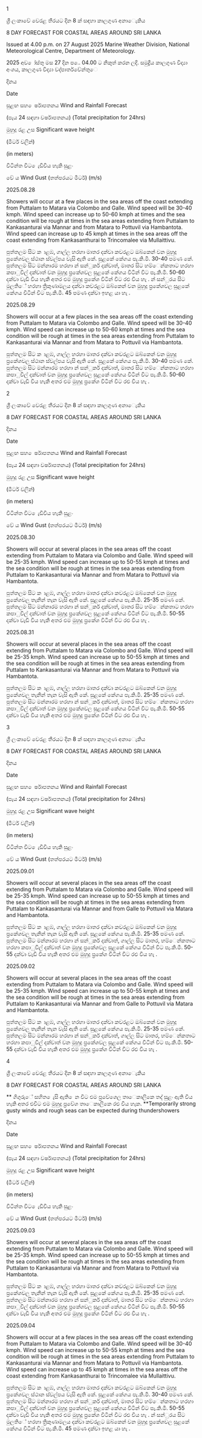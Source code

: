 1

ශ්‍රී ලංකාවේ වෙරළ තීරයට දින 8 ක් සඳහා කාලගුණ අනාෙැකිය

8 DAY FORECAST FOR COASTAL AREAS AROUND SRI LANKA

Issued at 4.00 p.m. on 27 August 2025 Marine Weather Division, National Meteorological Centre, Department of Meteorology.

2025 අව ෝස්තු මස 27 දින ප.ෙ. 04.00 ට නිකුත් කරන ලදි. සමුද්‍රීය කාලගුණ විද්‍යා අංශය, කාලගුණ විද්‍යා වද්‍පාර්තවේන්තුෙ

දිනය

Date

සුළඟ සහ ෙර්ෂාපතනය Wind and Rainfall Forecast

(පැය 24 සඳහා වර්ෂාපතනය) (Total precipitation for 24hrs)

මුහුදු රළ උස Significant wave height

(මීටර් වලින්)

(in meters)

විටින්ත විට ෙැඩිවිය හැකි සුළං

වේ ය Wind Gust (තත්පරයට මීටර්) (m/s)

2025.08.28

Showers will occur at a few places in the sea areas off the coast extending from Puttalam to Matara via Colombo and Galle. Wind speed will be 30-40 kmph. Wind speed can increase up to 50-60 kmph at times and the sea condition will be rough at times in the sea areas extending from Puttalam to Kankasanturai via Mannar and from Matara to Pottuvil via Hambantota. Wind speed can increase up to 45 kmph at times in the sea areas off the coast extending from Kankasanthurai to Trincomalee via Mullaittivu.

පුත්තලම සිට ක ාළඹ, ගාල්ල හරහා මාතර දක්වා කවරළට ඔබ්කෙන් වන මුහුදු ප්‍රකේශවල ස්ථාන ස්වල්පය වැසි ඇති කේ. සුළකේ කේගය පැ.කි.මී. 30-40 පමණ කේ. පුත්තලම සිට මන්නාරම හරහා න් සන්ුකර් දක්වාත්, මාතර සිට හම්ෙන්කතාට හරහා කපාුවිල් දක්වාත් වන මුහුදු ප්‍රකේශවල සුළකේ කේගය විටින් විට පැ.කි.මී. 50-60 දක්වා වැඩි විය හැකි අතර එම මුහුදු ප්‍රකේශ විටින් විට රළු විය හැ . න් සන්ුරය සිට මුලතිේ හරහා ත්‍රිකුණාමලය දක්වා කවරළට ඔබ්කෙන් වන මුහුදු ප්‍රකේශවල සුළකේ කේගය විටින් විට පැ.කි.මී. 45 පමණ දක්වා ඉහළ යා හැ .

2025.08.29

Showers will occur at a few places in the sea areas off the coast extending from Puttalam to Matara via Colombo and Galle. Wind speed will be 30-40 kmph. Wind speed can increase up to 50-60 kmph at times and the sea condition will be rough at times in the sea areas extending from Puttalam to Kankasanturai via Mannar and from Matara to Pottuvil via Hambantota.

පුත්තලම සිට ක ාළඹ, ගාල්ල හරහා මාතර දක්වා කවරළට ඔබ්කෙන් වන මුහුදු ප්‍රකේශවල ස්ථාන ස්වල්පය වැසි ඇති කේ. සුළකේ කේගය පැ.කි.මී. 30-40 පමණ කේ. පුත්තලම සිට මන්නාරම හරහා න් සන්ුකර් දක්වාත්, මාතර සිට හම්ෙන්කතාට හරහා කපාුවිල් දක්වාත් වන මුහුදු ප්‍රකේශවල සුළකේ කේගය විටින් විට පැ.කි.මී. 50-60 දක්වා වැඩි විය හැකි අතර එම මුහුදු ප්‍රකේශ විටින් විට රළු විය හැ .

2

ශ්‍රී ලංකාවේ වෙරළ තීරයට දින 8 ක් සඳහා කාලගුණ අනාෙැකිය

8 DAY FORECAST FOR COASTAL AREAS AROUND SRI LANKA

දිනය

Date

සුළඟ සහ ෙර්ෂාපතනය Wind and Rainfall Forecast

(පැය 24 සඳහා වර්ෂාපතනය) (Total precipitation for 24hrs)

මුහුදු රළ උස Significant wave height

(මීටර් වලින්)

(in meters)

විටින්ත විට ෙැඩිවිය හැකි සුළං

වේ ය Wind Gust (තත්පරයට මීටර්) (m/s)

2025.08.30

Showers will occur at several places in the sea areas off the coast extending from Puttalam to Matara via Colombo and Galle. Wind speed will be 25-35 kmph. Wind speed can increase up to 50-55 kmph at times and the sea condition will be rough at times in the sea areas extending from Puttalam to Kankasanturai via Mannar and from Matara to Pottuvil via Hambantota.

පුත්තලම සිට ක ාළඹ, ගාල්ල හරහා මාතර දක්වා කවරළට ඔබ්කෙන් වන මුහුදු ප්‍රකේශවල තැනින් තැන වැසි ඇති කේ. සුළකේ කේගය පැ.කි.මී. 25-35 පමණ කේ. පුත්තලම සිට මන්නාරම හරහා න් සන්ුකර් දක්වාත්, මාතර සිට හම්ෙන්කතාට හරහා කපාුවිල් දක්වාත් වන මුහුදු ප්‍රකේශවල සුළකේ කේගය විටින් විට පැ.කි.මී. 50-55 දක්වා වැඩි විය හැකි අතර එම මුහුදු ප්‍රකේශ විටින් විට රළු විය හැ .

2025.08.31

Showers will occur at several places in the sea areas off the coast extending from Puttalam to Matara via Colombo and Galle. Wind speed will be 25-35 kmph. Wind speed can increase up to 50-55 kmph at times and the sea condition will be rough at times in the sea areas extending from Puttalam to Kankasanturai via Mannar and from Matara to Pottuvil via Hambantota.

පුත්තලම සිට ක ාළඹ, ගාල්ල හරහා මාතර දක්වා කවරළට ඔබ්කෙන් වන මුහුදු ප්‍රකේශවල තැනින් තැන වැසි ඇති කේ. සුළකේ කේගය පැ.කි.මී. 25-35 පමණ කේ. පුත්තලම සිට මන්නාරම හරහා න් සන්ුකර් දක්වාත්, මාතර සිට හම්ෙන්කතාට හරහා කපාුවිල් දක්වාත් වන මුහුදු ප්‍රකේශවල සුළකේ කේගය විටින් විට පැ.කි.මී. 50-55 දක්වා වැඩි විය හැකි අතර එම මුහුදු ප්‍රකේශ විටින් විට රළු විය හැ .

3

ශ්‍රී ලංකාවේ වෙරළ තීරයට දින 8 ක් සඳහා කාලගුණ අනාෙැකිය

8 DAY FORECAST FOR COASTAL AREAS AROUND SRI LANKA

දිනය

Date

සුළඟ සහ ෙර්ෂාපතනය Wind and Rainfall Forecast

(පැය 24 සඳහා වර්ෂාපතනය) (Total precipitation for 24hrs)

මුහුදු රළ උස Significant wave height

(මීටර් වලින්)

(in meters)

විටින්ත විට ෙැඩිවිය හැකි සුළං

වේ ය Wind Gust (තත්පරයට මීටර්) (m/s)

2025.09.01

Showers will occur at several places in the sea areas off the coast extending from Puttalam to Matara via Colombo and Galle. Wind speed will be 25-35 kmph. Wind speed can increase up to 50-55 kmph at times and the sea condition will be rough at times in the sea areas extending from Puttalam to Kankasanturai via Mannar and from Galle to Pottuvil via Matara and Hambantota.

පුත්තලම සිට ක ාළඹ, ගාල්ල හරහා මාතර දක්වා කවරළට ඔබ්කෙන් වන මුහුදු ප්‍රකේශවල තැනින් තැන වැසි ඇති කේ. සුළකේ කේගය පැ.කි.මී. 25-35 පමණ කේ. පුත්තලම සිට මන්නාරම හරහා න් සන්ුකර් දක්වාත්, ගාල්ල සිට මාතර, හම්ෙන්කතාට හරහා කපාුවිල් දක්වාත් වන මුහුදු ප්‍රකේශවල සුළකේ කේගය විටින් විට පැ.කි.මී. 50-55 දක්වා වැඩි විය හැකි අතර එම මුහුදු ප්‍රකේශ විටින් විට රළු විය හැ .

2025.09.02

Showers will occur at several places in the sea areas off the coast extending from Puttalam to Matara via Colombo and Galle. Wind speed will be 25-35 kmph. Wind speed can increase up to 50-55 kmph at times and the sea condition will be rough at times in the sea areas extending from Puttalam to Kankasanturai via Mannar and from Galle to Pottuvil via Matara and Hambantota.

පුත්තලම සිට ක ාළඹ, ගාල්ල හරහා මාතර දක්වා කවරළට ඔබ්කෙන් වන මුහුදු ප්‍රකේශවල තැනින් තැන වැසි ඇති කේ. සුළකේ කේගය පැ.කි.මී. 25-35 පමණ කේ. පුත්තලම සිට මන්නාරම හරහා න් සන්ුකර් දක්වාත්, ගාල්ල සිට මාතර, හම්ෙන්කතාට හරහා කපාුවිල් දක්වාත් වන මුහුදු ප්‍රකේශවල සුළකේ කේගය විටින් විට පැ.කි.මී. 50-55 දක්වා වැඩි විය හැකි අතර එම මුහුදු ප්‍රකේශ විටින් විට රළු විය හැ .

4

ශ්‍රී ලංකාවේ වෙරළ තීරයට දින 8 ක් සඳහා කාලගුණ අනාෙැකිය

8 DAY FORECAST FOR COASTAL AREAS AROUND SRI LANKA

** ගිගුරුේ සහිත ෙැසි ඇති ෙන විට එම ප්‍රවේශෙල තාෙකාලිකෙ තද්‍ සුළං ඇති විය හැකි අතර එවිට එම මුහුදු ප්‍රවේශ තාෙකාලිකෙ රළු විය හැක. **Temporarily strong gusty winds and rough seas can be expected during thundershowers

දිනය

Date

සුළඟ සහ ෙර්ෂාපතනය Wind and Rainfall Forecast

(පැය 24 සඳහා වර්ෂාපතනය) (Total precipitation for 24hrs)

මුහුදු රළ උස Significant wave height

(මීටර් වලින්)

(in meters)

විටින්ත විට ෙැඩිවිය හැකි සුළං

වේ ය Wind Gust (තත්පරයට මීටර්) (m/s)

2025.09.03

Showers will occur at several places in the sea areas off the coast extending from Puttalam to Matara via Colombo and Galle. Wind speed will be 25-35 kmph. Wind speed can increase up to 50-55 kmph at times and the sea condition will be rough at times in the sea areas extending from Puttalam to Kankasanturai via Mannar and from Matara to Pottuvil via Hambantota.

පුත්තලම සිට ක ාළඹ, ගාල්ල හරහා මාතර දක්වා කවරළට ඔබ්කෙන් වන මුහුදු ප්‍රකේශවල තැනින් තැන වැසි ඇති කේ. සුළකේ කේගය පැ.කි.මී. 25-35 පමණ කේ. පුත්තලම සිට මන්නාරම හරහා න් සන්ුකර් දක්වාත්, මාතර සිට හම්ෙන්කතාට හරහා කපාුවිල් දක්වාත් වන මුහුදු ප්‍රකේශවල සුළකේ කේගය විටින් විට පැ.කි.මී. 50-55 දක්වා වැඩි විය හැකි අතර එම මුහුදු ප්‍රකේශ විටින් විට රළු විය හැ .

2025.09.04

Showers will occur at a few places in the sea areas off the coast extending from Puttalam to Matara via Colombo and Galle. Wind speed will be 30-40 kmph. Wind speed can increase up to 50-55 kmph at times and the sea condition will be rough at times in the sea areas extending from Puttalam to Kankasanturai via Mannar and from Matara to Pottuvil via Hambantota. Wind speed can increase up to 45 kmph at times in the sea areas off the coast extending from Kankasanthurai to Trincomalee via Mullaittivu.

පුත්තලම සිට ක ාළඹ, ගාල්ල හරහා මාතර දක්වා කවරළට ඔබ්කෙන් වන මුහුදු ප්‍රකේශවල ස්ථාන ස්වල්පය වැසි ඇති කේ. සුළකේ කේගය පැ.කි.මී. 30-40 පමණ කේ. පුත්තලම සිට මන්නාරම හරහා න් සන්ුකර් දක්වාත්, මාතර සිට හම්ෙන්කතාට හරහා කපාුවිල් දක්වාත් වන මුහුදු ප්‍රකේශවල සුළකේ කේගය විටින් විට පැ.කි.මී. 50-55 දක්වා වැඩි විය හැකි අතර එම මුහුදු ප්‍රකේශ විටින් විට රළු විය හැ . න් සන්ුරය සිට මුලතිේ හරහා ත්‍රිකුණාමලය දක්වා කවරළට ඔබ්කෙන් වන මුහුදු ප්‍රකේශවල සුළකේ කේගය විටින් විට පැ.කි.මී. 45 පමණ දක්වා ඉහළ යා හැ .
